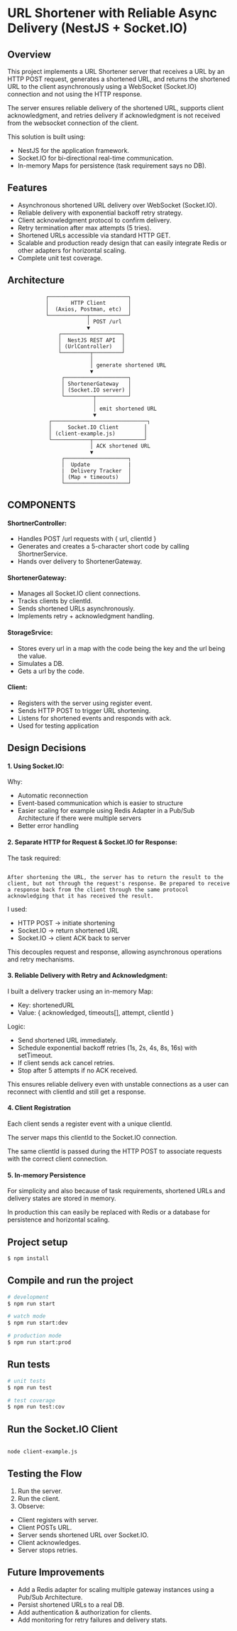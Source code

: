 # URL Shortener with Reliable Async Delivery (NestJS + Socket.IO)

## Overview

This project implements a URL Shortener server that receives a URL by an HTTP POST request, generates a shortened URL, and returns the shortened URL to the client asynchronously using a WebSocket (Socket.IO) connection and not using the HTTP response.


The server ensures reliable delivery of the shortened URL, supports client acknowledgment, and retries delivery if acknowledgment is not received from the websocket connection of the client.

This solution is built using:

- NestJS for the application framework.
- Socket.IO for bi-directional real-time communication.
- In-memory Maps for persistence (task requirement says no DB).


## Features

- Asynchronous shortened URL delivery over WebSocket (Socket.IO).
- Reliable delivery with exponential backoff retry strategy.
- Client acknowledgment protocol to confirm delivery.
- Retry termination after max attempts (5 tries).
- Shortened URLs accessible via standard HTTP GET.
- Scalable and production ready design that can easily integrate Redis or other adapters for horizontal scaling.
- Complete unit test coverage.


## Architecture

                ┌─────────────────────────┐
                │       HTTP Client       │
                │  (Axios, Postman, etc)  │
                └────────────┬────────────┘
                             │ POST /url
                             ▼
                    ┌───────────────────┐
                    │  NestJS REST API  │
                    │ (UrlController)   │
                    └─────────┬─────────┘
                              │
                              │ generate shortened URL
                              ▼
                     ┌────────────────────┐
                     │ ShortenerGateway   │
                     │ (Socket.IO server) │
                     └─────────┬──────────┘
                               │
                               │ emit shortened URL
                               ▼
                 ┌──────────────────────────────┐
                 │     Socket.IO Client        │
                 │ (client-example.js)         │
                 └────────────┬────────────────┘
                              │ ACK shortened URL
                              ▼
                     ┌────────────────────┐
                     │  Update            |
                     |  Delivery Tracker  │
                     │ (Map + timeouts)   │
                     └────────────────────┘


## COMPONENTS

#### ShortnerController:

- Handles POST /url requests with { url, clientId }
- Generates and creates a 5-character short code by calling ShortnerService.
- Hands over delivery to ShortenerGateway.


#### ShortenerGateway:

- Manages all Socket.IO client connections.
- Tracks clients by clientId.
- Sends shortened URLs asynchronously.
- Implements retry + acknowledgment handling.

#### StorageSrvice:

- Stores every url in a map with the code being the key and the url being the value.
- Simulates a DB.
- Gets a url by the code.

#### Client:

- Registers with the server using register event.
- Sends HTTP POST to trigger URL shortening.
- Listens for shortened events and responds with ack.
- Used for testing application

## Design Decisions

#### 1. Using Socket.IO:

Why:

- Automatic reconnection
- Event-based communication which is easier to structure
- Easier scaling for example using Redis Adapter in a Pub/Sub Architecture if there were multiple servers
- Better error handling

#### 2. Separate HTTP for Request & Socket.IO for Response:

The task required:
```

After shortening the URL, the server has to return the result to the client, but not through the request's response. Be prepared to receive a response back from the client through the same protocol acknowledging that it has received the result.

```

I used:
- HTTP POST → initiate shortening
- Socket.IO → return shortened URL
- Socket.IO → client ACK back to server

This decouples request and response, allowing asynchronous operations and retry mechanisms.

#### 3. Reliable Delivery with Retry and Acknowledgment:

I built a delivery tracker using an in-memory Map:
- Key: shortenedURL
- Value: { acknowledged, timeouts[], attempt, clientId }


Logic:

- Send shortened URL immediately.
- Schedule exponential backoff retries (1s, 2s, 4s, 8s, 16s) with setTimeout.
- If client sends ack cancel retries.
- Stop after 5 attempts if no ACK received.

This ensures reliable delivery even with unstable connections as a user can reconnect with clientId and still get a response.


#### 4. Client Registration

Each client sends a register event with a unique clientId.

The server maps this clientId to the Socket.IO connection.

The same clientId is passed during the HTTP POST to associate requests with the correct client connection.


#### 5. In-memory Persistence

For simplicity and also because of task requirements, shortened URLs and delivery states are stored in memory.

In production this can easily be replaced with Redis or a database for persistence and horizontal scaling.



## Project setup

```bash
$ npm install
```

## Compile and run the project

```bash
# development
$ npm run start

# watch mode
$ npm run start:dev

# production mode
$ npm run start:prod
```

## Run tests

```bash
# unit tests
$ npm run test

# test coverage
$ npm run test:cov
```

## Run the Socket.IO Client

```bash

node client-example.js

```

## Testing the Flow

1. Run the server.
2. Run the client.
3. Observe:
- Client registers with server.
- Client POSTs URL.
- Server sends shortened URL over Socket.IO.
- Client acknowledges.
- Server stops retries.

## Future Improvements

- Add a Redis adapter for scaling multiple gateway instances using a Pub/Sub Architecture.
- Persist shortened URLs to a real DB.
- Add authentication & authorization for clients.
- Add monitoring for retry failures and delivery stats.
